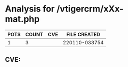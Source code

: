 # Analysis for /vtigercrm/xXx-mat.php
| POTS | COUNT | CVE | FILE CREATED |
|---|---|---|---|
| 1 | 3 | | 220110-033754 |

## CVE: 